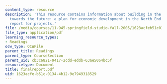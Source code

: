 ```yaml
---
content_type: resource
description: 'This resource contains information about building in the present, growing
  towards the future: a plan for economic development in the North End as a final
  report for projects.'
file: /media/courses/11-945-springfield-studio-fall-2005/1623acfeb51c01344b129e7949318529_finalreport.pdf
file_type: application/pdf
learning_resource_types:
- Readings
ocw_type: OCWFile
parent_title: Readings
parent_type: CourseSection
parent_uid: cb3c6821-9417-2cdd-eddb-63ae5064bc5f
resourcetype: Document
title: finalreport.pdf
uid: 1623acfe-b51c-0134-4b12-9e7949318529
---
```

